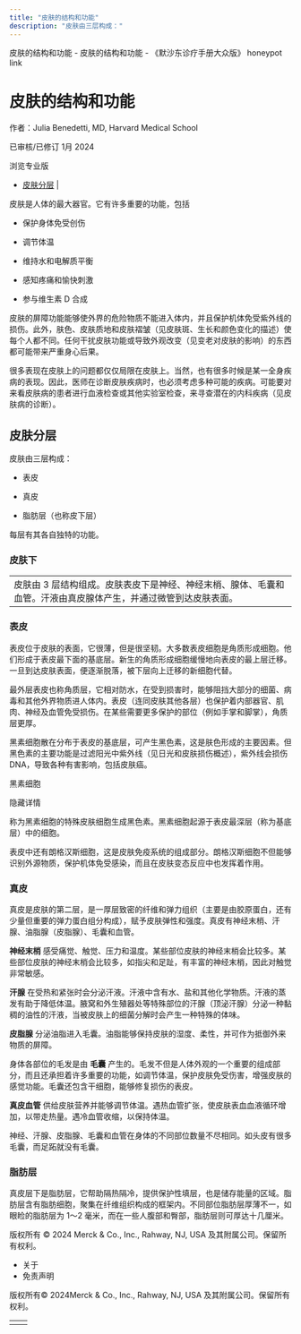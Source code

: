 ```yaml
---
title: "皮肤的结构和功能"
description: "皮肤由三层构成："
---
```


﻿皮肤的结构和功能 \- 皮肤的结构和功能 \- 《默沙东诊疗手册大众版》 honeypot link

# 皮肤的结构和功能

作者：Julia Benedetti, MD, Harvard Medical School

已审核/已修订 1月 2024

浏览专业版

- [皮肤分层](#皮肤分层_v29658833_zh) \|

皮肤是人体的最大器官。它有许多重要的功能，包括

- 保护身体免受创伤

- 调节体温

- 维持水和电解质平衡

- 感知疼痛和愉快刺激

- 参与维生素 D 合成


皮肤的屏障功能能够使外界的危险物质不能进入体内，并且保护机体免受紫外线的损伤。此外，肤色、皮肤质地和皮肤褶皱（见皮肤斑、生长和颜色变化的描述）使每个人都不同。任何干扰皮肤功能或导致外观改变（见变老对皮肤的影响）的东西都可能带来严重身心后果。

很多表现在皮肤上的问题都仅仅局限在皮肤上。当然，也有很多时候是某一全身疾病的表现。因此，医师在诊断皮肤疾病时，也必须考虑多种可能的疾病。可能要对来看皮肤病的患者进行血液检查或其他实验室检查，来寻查潜在的内科疾病（见皮肤病的诊断）。

## 皮肤分层

皮肤由三层构成：

- 表皮

- 真皮

- 脂肪层（也称皮下层）


每层有其各自独特的功能。

### 皮肤下

|     |
| --- |
| 皮肤由 3 层结构组成。皮肤表皮下是神经、神经末梢、腺体、毛囊和血管。汗液由真皮腺体产生，并通过微管到达皮肤表面。<br> |

### 表皮

表皮位于皮肤的表面，它很薄，但是很坚韧。大多数表皮细胞是角质形成细胞。他们形成于表皮最下面的基底层。新生的角质形成细胞缓慢地向表皮的最上层迁移。一旦到达皮肤表面，便逐渐脱落，被下层向上迁移的新细胞代替。

最外层表皮也称角质层，它相对防水，在受到损害时，能够阻挡大部分的细菌、病毒和其他外界物质进人体内。表皮（连同皮肤其他各层）也保护着内部器官、肌肉、神经及血管免受损伤。在某些需要更多保护的部位（例如手掌和脚掌），角质层更厚。

黑素细胞散在分布于表皮的基底层，可产生黑色素，这是肤色形成的主要因素。但黑色素的主要功能是过滤阳光中紫外线（见日光和皮肤损伤概述），紫外线会损伤 DNA，导致各种有害影响，包括皮肤癌。

黑素细胞



隐藏详情

称为黑素细胞的特殊皮肤细胞生成黑色素。黑素细胞起源于表皮最深层（称为基底层）中的细胞。

表皮中还有朗格汉斯细胞，这是皮肤免疫系统的组成部分。朗格汉斯细胞不但能够识别外源物质，保护机体免受感染，而且在皮肤变态反应中也发挥着作用。

### 真皮

真皮是皮肤的第二层，是一厚层致密的纤维和弹力组织（主要是由胶原蛋白，还有少量但重要的弹力蛋白组分构成），赋予皮肤弹性和强度。真皮有神经末梢、汗腺、油脂腺（皮脂腺）、毛囊和血管。

**神经末梢** 感受痛觉、触觉、压力和温度。某些部位皮肤的神经末梢会比较多。某些部位皮肤的神经末梢会比较多，如指尖和足趾，有丰富的神经末梢，因此对触觉非常敏感。

**汗腺** 在受热和紧张时会分泌汗液。汗液中含有水、盐和其他化学物质。汗液的蒸发有助于降低体温。腋窝和外生殖器处等特殊部位的汗腺（顶泌汗腺）分泌一种黏稠的油性的汗液，当被皮肤上的细菌分解时会产生一种特殊的体味。

**皮脂腺** 分泌油脂进入毛囊。油脂能够保持皮肤的湿度、柔性，并可作为抵御外来物质的屏障。

身体各部位的毛发是由 **毛囊** 产生的。毛发不但是人体外观的一个重要的组成部分，而且还承担着许多重要的功能，如调节体温，保护皮肤免受伤害，增强皮肤的感觉功能。毛囊还包含干细胞，能够修复损伤的表皮。

**真皮血管** 供给皮肤营养并能够调节体温。遇热血管扩张，使皮肤表血血液循环增加，以带走热量。遇冷血管收缩，以保持体温。

神经、汗腺、皮脂腺、毛囊和血管在身体的不同部位数量不尽相同。如头皮有很多毛囊，而足跖就没有毛囊。

### 脂肪层

真皮层下是脂肪层，它帮助隔热隔冷，提供保护性填层，也是储存能量的区域。脂肪层含有脂肪细胞，聚集在纤维组织构成的框架内。不同部位脂肪层厚薄不一，如眼睑的脂肪层为 1～2 毫米，而在一些人腹部和臀部，脂肪层则可厚达十几厘米。



版权所有 © 2024
Merck & Co., Inc., Rahway, NJ, USA 及其附属公司。保留所有权利。

- 关于
- 免责声明

版权所有© 2024Merck & Co., Inc., Rahway, NJ, USA 及其附属公司。保留所有权利。

|     |     |
| --- | --- |
|  |  |